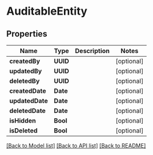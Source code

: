 # AuditableEntity

## Properties
Name | Type | Description | Notes
------------ | ------------- | ------------- | -------------
**createdBy** | **UUID** |  | [optional] 
**updatedBy** | **UUID** |  | [optional] 
**deletedBy** | **UUID** |  | [optional] 
**createdDate** | **Date** |  | [optional] 
**updatedDate** | **Date** |  | [optional] 
**deletedDate** | **Date** |  | [optional] 
**isHidden** | **Bool** |  | [optional] 
**isDeleted** | **Bool** |  | [optional] 

[[Back to Model list]](../README.md#documentation-for-models) [[Back to API list]](../README.md#documentation-for-api-endpoints) [[Back to README]](../README.md)



